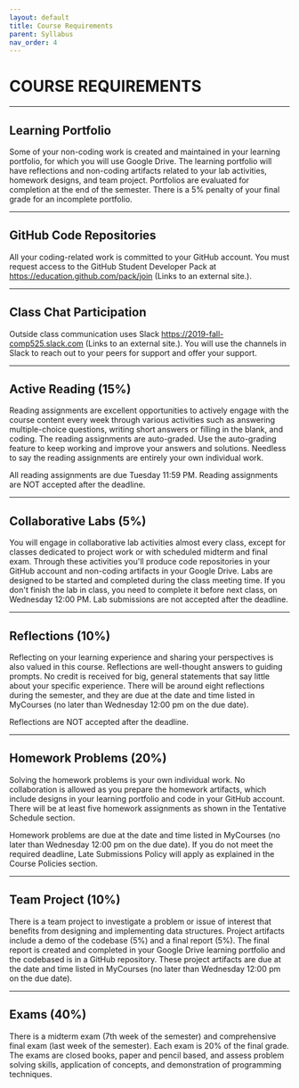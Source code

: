 ```yaml
---
layout: default
title: Course Requirements
parent: Syllabus
nav_order: 4
---
```


# COURSE REQUIREMENTS

--------

## Learning Portfolio

Some of your  non-coding work is created and maintained in your learning portfolio, for which you will  use Google Drive. The learning portfolio will have reflections and non-coding artifacts related to your lab activities, homework designs, and team project. Portfolios are  evaluated for completion at the end of the semester. There is a 5% penalty of your final grade for an incomplete portfolio.

--------

## GitHub Code Repositories

All your coding-related work is committed to your GitHub account. You must request access to the GitHub Student Developer Pack at https://education.github.com/pack/join (Links to an external site.).

--------

## Class Chat Participation

Outside class communication uses Slack https://2019-fall-comp525.slack.com (Links to an external site.). You will use the channels in Slack to reach out to your peers for support and offer your support.

--------

## Active Reading (15%)

Reading assignments are excellent opportunities to actively engage with the course content every week through various activities such as answering multiple-choice questions, writing short answers or filling in the blank, and coding. The reading assignments are auto-graded. Use the auto-grading feature to keep working and improve your answers and solutions. Needless to say the reading assignments are entirely your own individual work.

All reading assignments are due Tuesday 11:59 PM. Reading assignments are NOT accepted after the deadline.  

--------

## Collaborative Labs (5%)

You will engage in collaborative lab activities almost every class, except for classes dedicated to project work or with scheduled midterm and final exam. Through these activities you'll produce code repositories in your GitHub account and non-coding artifacts in your Google Drive. Labs are designed to be started and completed during the class meeting time. If you don't finish the lab in class, you need to complete it before next class, on Wednesday 12:00 PM. Lab submissions are not accepted after the deadline.

--------

## Reflections (10%)

Reflecting on your learning experience and sharing your perspectives is also valued in this course. Reflections are well-thought answers to guiding prompts. No credit is received for big, general statements that say little about your specific experience. There will be around eight reflections during the semester, and they are due at the date and time listed in MyCourses (no later than Wednesday 12:00 pm on the due date).

Reflections are NOT accepted after the deadline.

--------

## Homework Problems (20%)
Solving the homework problems is your own individual work. No collaboration is allowed as you prepare the homework artifacts, which include designs in your learning portfolio and code in your GitHub account. There will be at least five homework assignments as shown in the Tentative Schedule section.

Homework problems are due at the date and time listed in MyCourses (no later than Wednesday 12:00 pm on the due date). If you do not meet the required deadline, Late Submissions Policy will apply as explained in the Course Policies section.

--------

## Team Project (10%)

There is a team project to investigate a problem or issue of interest that benefits from designing and implementing data structures. Project artifacts include a demo of the codebase (5%) and a final report (5%). The final report is created and completed in your Google Drive learning portfolio and the codebased is in a GitHub repository. These project artifacts are due at the date and time listed in MyCourses (no later than Wednesday 12:00 pm on the due date).  

--------

## Exams (40%)
There is a midterm exam (7th week of the semester) and comprehensive final exam (last week of the semester). Each exam is 20% of the final grade.  The exams are closed books,  paper and pencil based, and assess problem solving skills, application of concepts, and demonstration of programming techniques.
